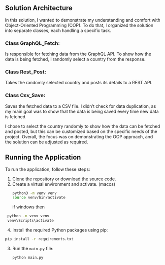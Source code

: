 

## Solution Architecture

In this solution, I wanted to demonstrate my understanding and comfort with Object-Oriented Programming (OOP). To do that, I organized the solution into separate classes, each handling a specific task.

### Class GraphQL_Fetch:
Is responsible for fetching data from the GraphQL API. To show how the data is being fetched, I randomly select a country from the response.
### Class Rest_Post:
Takes the randomly selected country and posts its details to a REST API.
### Class Csv_Save:
Saves the fetched data to a CSV file. I didn’t check for data duplication, as my main goal was to show that the data is being saved every time new data is fetched.

I chose to select the country randomly to show how the data can be fetched and posted, but this can be customized based on the specific needs of the project. Overall, the focus was on demonstrating the OOP approach, and the solution can be adjusted as required.



## Running the Application

To run the application, follow these steps:

1. Clone the repository or download the source code.
2. Create a virtual environment and activate.
(macos) 
   ```bash
   python3 -m venv venv
   source venv/bin/activate
   ```
   if windows then 
  ```bash
   python -m venv venv
   venv\Scripts\activate 
   ```
4. Install the required Python packages using pip:
  ```bash
  pip install -r requirements.txt
 
   ```
3. Run the `main.py` file:
   ```bash
   python main.py
   ```
   
